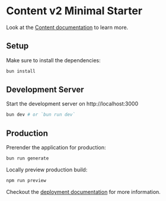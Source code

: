 # Content v2 Minimal Starter

Look at the [Content documentation](https://content.nuxt.com/) to learn more.

## Setup

Make sure to install the dependencies:

```bash
bun install
```

## Development Server

Start the development server on http://localhost:3000

```bash
bun dev # or `bun run dev`
```

## Production

Prerender the application for production:

```bash
bun run generate
```

Locally preview production build:

```bash
npm run preview
```

Checkout the [deployment documentation](https://nuxt.com/docs/getting-started/deployment) for more information.

